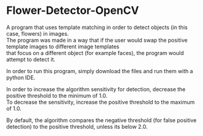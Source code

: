 # Flower-Detector-OpenCV
A program that uses template matching in order to detect objects (in this case, flowers) in images.   
The program was made in a way that if the user would swap the positive template images to different image templates     
that focus on a different object (for example faces), the program would attempt to detect it.     

In order to run this program, simply download the files and run them with a python IDE.   

In order to increase the algorithm sensitivity for detection, decrease the positive threshold to the minimum of 1.0.    
To decrease the sensitivity, increase the positive threshold to the maximum of 1.0.

By default, the algorithm compares the negative threshold (for false positive detection) to the positive threshold, unless its below 2.0.
